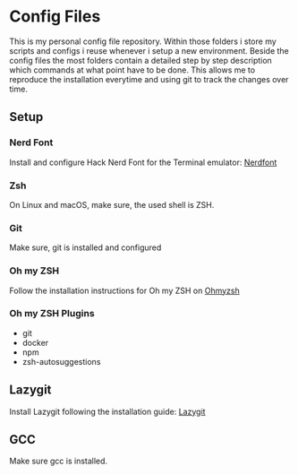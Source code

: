 # Config Files

This is my personal config file repository. Within those folders i store my scripts and configs i reuse whenever i setup a new environment. Beside the config files the most folders contain a detailed step by step description which commands at what point have to be done. This allows me to reproduce the installation everytime and using git to track the changes over time.
## Setup
### Nerd Font
Install and configure Hack Nerd Font for the Terminal emulator:
[Nerdfont](https://www.nerdfonts.com/)
### Zsh
On Linux and macOS, make sure, the used shell is ZSH.
### Git
Make sure, git is installed and configured
### Oh my ZSH
Follow the installation instructions for Oh my ZSH on
[Ohmyzsh](https://ohmyz.sh/#install)

### Oh my ZSH Plugins
- git
- docker
- npm
- zsh-autosuggestions

## Lazygit
Install Lazygit following the installation guide:
[Lazygit](https://github.com/jesseduffield/lazygit#installation)

## GCC
Make sure gcc is installed.
